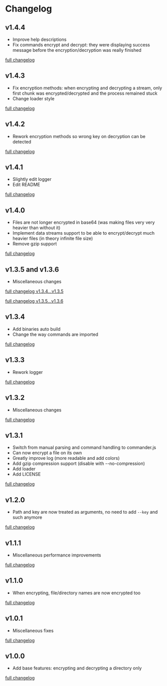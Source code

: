# Changelog

## v1.4.4

- Improve help descriptions
- Fix commands encrypt and decrypt: they were displaying success message before the encryption/decryption was really finished

[full changelog](https://github.com/valflrt/Fencryption/compare/v1.4.3...v1.4.4)

## v1.4.3

- Fix encryption methods: when encrypting and decrypting a stream, only first chunk was encrypted/decrypted and the process remained stuck
- Change loader style

[full changelog](https://github.com/valflrt/Fencryption/compare/v1.4.2...v1.4.3)

## v1.4.2

- Rework encryption methods so wrong key on decryption can be detected

[full changelog](https://github.com/valflrt/Fencryption/compare/v1.4.1...v1.4.2)

## v1.4.1

- Slightly edit logger
- Edit README

[full changelog](https://github.com/valflrt/Fencryption/compare/v1.4.0...v1.4.1)

## v1.4.0

- Files are not longer encrypted in base64 (was making files very very heavier than without it)
- Implement data streams support to be able to encrypt/decrypt much heavier files (in theory infinite file size)
- Remove gzip support

[full changelog](https://github.com/valflrt/Fencryption/compare/v1.3.6...v1.4.0)

## v1.3.5 and v1.3.6

- Miscellaneous changes

[full changelog v1.3.4...v1.3.5](https://github.com/valflrt/Fencryption/compare/v1.3.4...v1.3.5)

[full changelog v1.3.5...v1.3.6](https://github.com/valflrt/Fencryption/compare/v1.3.5...v1.3.6)

## v1.3.4

- Add binaries auto build
- Change the way commands are imported

[full changelog](https://github.com/valflrt/Fencryption/compare/v1.3.3...v1.3.4)

## v1.3.3

- Rework logger

[full changelog](https://github.com/valflrt/Fencryption/compare/v1.3.2...v1.3.3)

## v1.3.2

- Miscellaneous changes

[full changelog](https://github.com/valflrt/Fencryption/compare/v1.3.1...v1.3.2)

## v1.3.1

- Switch from manual parsing and command handling to commander.js
- Can now encrypt a file on its own
- Greatly improve log (more readable and add colors)
- Add gzip compression support (disable with --no-compression)
- Add loader
- Add LICENSE

[full changelog](https://github.com/valflrt/Fencryption/compare/v1.2.0...v1.3.1)

## v1.2.0

- Path and key are now treated as arguments, no need to add `--key` and such anymore

[full changelog](https://github.com/valflrt/Fencryption/compare/v1.1.1...v1.2.0)

## v1.1.1

- Miscellaneous performance improvements

[full changelog](https://github.com/valflrt/Fencryption/compare/v1.0.1...v1.1.0)

## v1.1.0

- When encrypting, file/directory names are now encrypted too

[full changelog](https://github.com/valflrt/Fencryption/compare/v1.0.1...v1.1.0)

## v1.0.1

- Miscellaneous fixes

[full changelog](https://github.com/valflrt/Fencryption/compare/v1.0.0...v1.0.1)

## v1.0.0

- Add base features: encrypting and decrypting a directory only

[full changelog](https://github.com/valflrt/Fencryption/commits/v1.0.0)

